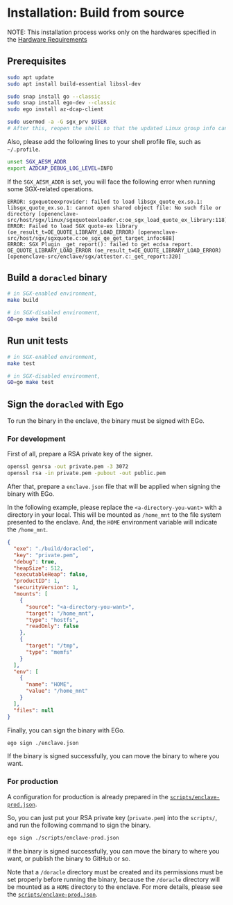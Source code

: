 # Installation: Build from source

NOTE: This installation process works only on the hardwares specified in the [Hardware Requirements](../README.md#hardware-requirements)


## Prerequisites

```bash
sudo apt update
sudo apt install build-essential libssl-dev

sudo snap install go --classic
sudo snap install ego-dev --classic
sudo ego install az-dcap-client

sudo usermod -a -G sgx_prv $USER
# After this, reopen the shell so that the updated Linux group info can be loaded.
```

Also, please add the following lines to your shell profile file, such as `~/.profile`.
```bash
unset SGX_AESM_ADDR
export AZDCAP_DEBUG_LOG_LEVEL=INFO
```
If the `SGX_AESM_ADDR` is set, you will face the following error when running some SGX-related operations.
```
ERROR: sgxquoteexprovider: failed to load libsgx_quote_ex.so.1: libsgx_quote_ex.so.1: cannot open shared object file: No such file or directory [openenclave-src/host/sgx/linux/sgxquoteexloader.c:oe_sgx_load_quote_ex_library:118]
ERROR: Failed to load SGX quote-ex library (oe_result_t=OE_QUOTE_LIBRARY_LOAD_ERROR) [openenclave-src/host/sgx/sgxquote.c:oe_sgx_qe_get_target_info:688]
ERROR: SGX Plugin _get_report(): failed to get ecdsa report. OE_QUOTE_LIBRARY_LOAD_ERROR (oe_result_t=OE_QUOTE_LIBRARY_LOAD_ERROR) [openenclave-src/enclave/sgx/attester.c:_get_report:320]
```


## Build a `doracled` binary

```bash
# in SGX-enabled environment,
make build

# in SGX-disabled environment,
GO=go make build
```


## Run unit tests

```bash
# in SGX-enabled environment,
make test

# in SGX-disabled environment,
GO=go make test
```


## Sign the `doracled` with Ego

To run the binary in the enclave, the binary must be signed with EGo.

### For development

First of all, prepare a RSA private key of the signer.

```bash
openssl genrsa -out private.pem -3 3072
openssl rsa -in private.pem -pubout -out public.pem
```

After that, prepare a `enclave.json` file that will be applied when signing the binary with EGo.

In the following example, please replace the `<a-directory-you-want>` with a directory in your local.
This will be mounted as `/home_mnt` to the file system presented to the enclave.
And, the `HOME` environment variable will indicate the `/home_mnt`.

```json
{
  "exe": "./build/doracled",
  "key": "private.pem",
  "debug": true,
  "heapSize": 512,
  "executableHeap": false,
  "productID": 1,
  "securityVersion": 1,
  "mounts": [
    {
      "source": "<a-directory-you-want>",
      "target": "/home_mnt",
      "type": "hostfs",
      "readOnly": false
    },
    {
      "target": "/tmp",
      "type": "memfs"
    }
  ],
  "env": [
    {
      "name": "HOME",
      "value": "/home_mnt"
    }
  ],
  "files": null
}
```

Finally, you can sign the binary with EGo.

```bash
ego sign ./enclave.json
```

If the binary is signed successfully, you can move the binary to where you want.

### For production

A configuration for production is already prepared in the [`scripts/enclave-prod.json`](scripts/enclave-prod.json).

So, you can just put your RSA private key (`private.pem`) into the `scripts/`, and run the following command to sign the binary.

```bash
ego sign ./scripts/enclave-prod.json
```

If the binary is signed successfully, you can move the binary to where you want, or publish the binary to GitHub or so.

Note that a `/doracle` directory must be created and its permissions must be set properly before running the binary,
because the `/doracle` directory will be mounted as a `HOME` directory to the enclave.
For more details, please see the [`scripts/enclave-prod.json`](scripts/enclave-prod.json).
